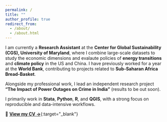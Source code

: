 ```yaml
---
permalink: /
title: ""
author_profile: true
redirect_from: 
  - /about/
  - /about.html
---
```


I am currently a **Research Assistant** at the **Center for Global Sustainability (CGS), University of Maryland**, where I combine large-scale datasets to study the economic dimensions and evalaute policies of **energy transitions** and **climate policy** in the US and China. I have previously worked for a year at the **World Bank**, contributing to projects related to **Sub-Saharan Africa Bread-Basket**. 

Alongside my professional work, I lead an independent research project **“The Impact of Power Outages on Crime in India”** (results to be out soon).

I primarily work in **Stata**, **Python**, **R**, and **QGIS**, with a strong focus on reproducible and data-intensive workflows.

📄 [**View my CV →**](/files/Anom_AMD_CV.pdf){:target="_blank"}

